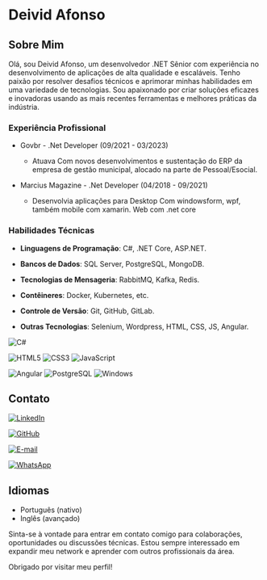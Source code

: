 #  Deivid Afonso

## Sobre Mim

Olá, sou Deivid Afonso, um desenvolvedor .NET Sênior com experiência no desenvolvimento de aplicações de alta qualidade e escaláveis. Tenho paixão por resolver desafios técnicos e aprimorar minhas habilidades em uma variedade de tecnologias. Sou apaixonado por criar soluções eficazes e inovadoras usando as mais recentes ferramentas e melhores práticas da indústria.

### Experiência Profissional

- Govbr - .Net Developer (09/2021 - 03/2023)
  - Atuava Com novos desenvolvimentos e sustentação do ERP da empresa de gestão municipal, alocado na parte de Pessoal/Esocial.

- Marcius Magazine - .Net Developer (04/2018 - 09/2021)
  - Desenvolvia aplicações para Desktop Com windowsform, wpf, também mobile com xamarin. Web com .net core

### Habilidades Técnicas

- **Linguagens de Programação**: C#, .NET Core, ASP.NET.

- **Bancos de Dados**: SQL Server, PostgreSQL, MongoDB.

- **Tecnologias de Mensageria**: RabbitMQ, Kafka, Redis. 

- **Contêineres**: Docker, Kubernetes, etc.

- **Controle de Versão**: Git, GitHub, GitLab.

- **Outras Tecnologias**: Selenium, Wordpress, HTML, CSS, JS, Angular.


![C#](https://img.shields.io/badge/C%23-000?style=for-the-badge&logo=c-sharp&logoColor=823085)

![HTML5](https://img.shields.io/badge/HTML5-000?style=for-the-badge&logo=html5)
![CSS3](https://img.shields.io/badge/CSS3-000?style=for-the-badge&logo=css3&logoColor=264CE4)
![JavaScript](https://img.shields.io/badge/JavaScript-000?style=for-the-badge&logo=javascript)

![Angular](https://img.shields.io/badge/Angular-000?style=for-the-badge&logo=angular&logoColor=C3002F)
![PostgreSQL](https://img.shields.io/badge/PostgreSQL-000?style=for-the-badge&logo=postgresql)
![Windows](https://img.shields.io/badge/Windows-000?style=for-the-badge&logo=windows&logoColor=2CA5E0)




## Contato


[![LinkedIn](https://img.shields.io/badge/LinkedIn-000?style=for-the-badge&logo=linkedin&logoColor=0E76A8)](https://www.linkedin.com/in/deivid-da-silva-afonso-dev/)



[![GitHub](https://img.shields.io/badge/GitHub-000?style=for-the-badge&logo=github&logoColor=white)](+https://github.com/deivid-afonso)



[![E-mail](https://img.shields.io/badge/-Email-000?style=for-the-badge&logo=microsoft-outlook&logoColor=007BFF)](mailto:deividsa@gmail.com)




[![WhatsApp](https://img.shields.io/badge/WhatsApp-25D366?style=for-the-badge&logo=whatsapp&logoColor=white)](https://wa.me/+55+14+991114517)
## Idiomas

- Português (nativo)
- Inglês (avançado)

Sinta-se à vontade para entrar em contato comigo para colaborações, oportunidades ou discussões técnicas. Estou sempre interessado em expandir meu network e aprender com outros profissionais da área.

Obrigado por visitar meu perfil!
